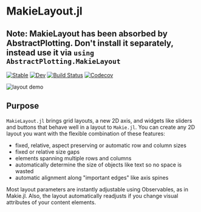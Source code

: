 # MakieLayout.jl

## Note: MakieLayout has been absorbed by AbstractPlotting. Don't install it separately, instead use it via `using AbstractPlotting.MakieLayout`

[![Stable](https://img.shields.io/badge/docs-stable-blue.svg)](https://jkrumbiegel.github.io/MakieLayout.jl/stable)
[![Dev](https://img.shields.io/badge/docs-dev-blue.svg)](https://jkrumbiegel.github.io/MakieLayout.jl/dev/)
[![Build Status](https://travis-ci.com/jkrumbiegel/MakieLayout.jl.svg?branch=master)](https://travis-ci.com/jkrumbiegel/MakieLayout.jl)
[![Codecov](https://codecov.io/gh/jkrumbiegel/Animations.jl/branch/master/graph/badge.svg)](https://codecov.io/gh/jkrumbiegel/MakieLayout.jl)

![layout demo](https://raw.githubusercontent.com/jkrumbiegel/MakieLayout.jl/gh-pages/additional_media/layoutdemo.gif)

## Purpose

`MakieLayout.jl` brings grid layouts, a new 2D axis, and widgets like sliders and buttons
that behave well in a layout to `Makie.jl`. You can create any 2D layout you want with
the flexible combination of these features:

- fixed, relative, aspect preserving or automatic row and column sizes
- fixed or relative size gaps
- elements spanning multiple rows and columns
- automatically determine the size of objects like text so no space is wasted
- automatic alignment along "important edges" like axis spines

Most layout parameters are instantly adjustable using Observables, as in Makie.jl.
Also, the layout automatically readjusts if you change visual attributes of your
content elements.
